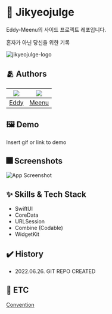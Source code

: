 # :iphone: Jikyeojulge
Eddy-Meenu의 사이드 프로젝트 레포입니다.

혼자가 아닌 당신을 위한 기록

![jikyeojulge-logo](/Users/kimmintaek/Github/Jikyeojulge/Docs/jikyeojulge-logo.png)

## :people_hugging: Authors

|<img src="https://github.com/JUNY0110.png">|<img src="https://github.com/taek0622.png">|
|:-:|:-:|
|[Eddy](https://www.github.com/JUNY0110)|[Meenu](https://github.com/taek0622)|


## :framed_picture: Demo

Insert gif or link to demo


## :fireworks: Screenshots

![App Screenshot](https://dummyimage.com/250x500/000/fff.png)

## :sparkles: Skills & Tech Stack

- SwiftUI
- CoreData
- URLSession
- Combine (Codable)
- WidgetKit


## ✔️ History
- 2022.06.26. GIT REPO CREATED

## 🧩 ETC

[Convention](./Convention.md)
